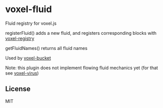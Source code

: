 # voxel-fluid

Fluid registry for voxel.js


registerFluid() adds a new fluid, and registers corresponding blocks with [voxel-registry](https://github.com/deathcap/voxel-registry)

getFluidNames() returns all fluid names

Used by [voxel-bucket](https://github.com/deathcap/voxel-bucket)

Note: this plugin does not implement flowing fluid mechanics yet (for that see [voxel-virus](https://github.com/shama/voxel-virus))


## License

MIT

